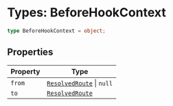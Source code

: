 # Types: BeforeHookContext

```ts
type BeforeHookContext = object;
```

## Properties

| Property | Type |
| ------ | ------ |
| <a id="from"></a> `from` | [`ResolvedRoute`](ResolvedRoute.md) \| `null` |
| <a id="to"></a> `to` | [`ResolvedRoute`](ResolvedRoute.md) |
